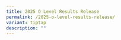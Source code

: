 ```yaml
---
title: 2025 O Level Results Release
permalink: /2025-o-level-results-release/
variant: tiptap
description: ""
---
```


